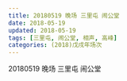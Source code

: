 ```yaml
---
title: 20180519 晚场 三里屯 闹公堂
date: 2018-05-19
updated: 2018-05-19
tags: [三里屯, 闹公堂, 相声, 高峰]
categories: (2018)戊戌年场次 
---
```

20180519 晚场 三里屯 闹公堂
